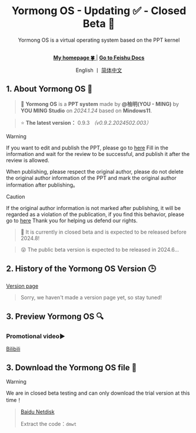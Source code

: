 <div align="center">

<h1>Yormong OS - Updating ✅ - Closed Beta 🔧</h1>
Yormong OS is a virtual operating system based on the PPT kernel<br><br>

[ **My homepage 🍀** ](https://you-ming.mysxl.cn/) | [ **Go to Feishu Docs** ](https://you-ming.feishu.cn/wiki/E99IwzV0HiGlxNkGhxLc2COxnDe#part-TRSDdKqYtox4hqxdjvTc7Eonn9d)

English 丨 [简体中文](https://github.com/YOU-MING-STUDIOS/Yormong-OS-PPT/blob/main/README.md)</b>

</div>

## 1. About Yormong OS 📖
> 🔧  **Yormong OS** is a **PPT system** made by **@柚明(YOU - MING)** by **YOU MING Studio** on *2024.1.24* based on **Mindows11**.

> ⭐ **The latest version：** 0.9.3    _（v0.9.2.2024502.003）_

> [!WARNING]
> If you want to edit and publish the PPT, please go to [here](https://you-ming.feishu.cn/share/base/form/shrcn0cy7MvgHQiajVARK7OmSZf?iframeFrom=docx&ccm_open=iframe) Fill in the information and wait for the review to be successful, and publish it after the review is allowed.
>
> When publishing, please respect the original author, please do not delete the original author information of the PPT and mark the original author information after publishing。

> [!CAUTION]
> If the original author information is not marked after publishing, it will be regarded as a violation of the publication, if you find this behavior, please go to [here](https://you-ming.feishu.cn/share/base/form/shrcngg2h2f2X7RJOiwy28tDjFf)  Thank you for helping us defend our rights.

> 🔧 It is currently in closed beta and is expected to be released before 2024.8!

> 😝 The public beta version is expected to be released in 2024.6...

## 2. History of the Yormong OS Version 🕒
[Version page]()

> Sorry, we haven't made a version page yet, so stay tuned!

## 3. Preview Yormong OS 🔍
### Promotional video▶️
[Bilibili](https://space.bilibili.com/1337092956/channel/collectiondetail?sid=2711175)


## 3. Download the Yormong OS file 📁
> [!WARNING]
> We are in closed beta testing and can only download the trial version at this time！

> [Baidu Netdisk](https://pan.baidu.com/s/1BQnZKC_Mk20Y6TcfoRwYtw)
>
> Extract the code：`dmwt`
